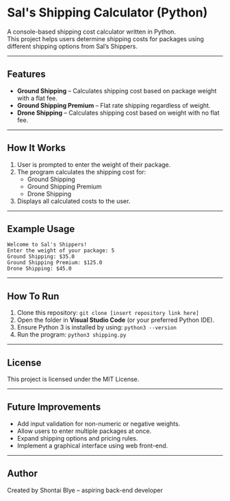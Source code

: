 # Sal's Shipping Calculator (Python)

A console-based shipping cost calculator written in Python.  
This project helps users determine shipping costs for packages using different shipping options from Sal’s Shippers.

---

## Features

- **Ground Shipping** – Calculates shipping cost based on package weight with a flat fee.
- **Ground Shipping Premium** – Flat rate shipping regardless of weight.
- **Drone Shipping** – Calculates shipping cost based on weight with no flat fee.

---

## How It Works

1. User is prompted to enter the weight of their package.
2. The program calculates the shipping cost for:
   - Ground Shipping
   - Ground Shipping Premium
   - Drone Shipping
3. Displays all calculated costs to the user.

---

## Example Usage
```
Welcome to Sal's Shippers!
Enter the weight of your package: 5
Ground Shipping: $35.0
Ground Shipping Premium: $125.0
Drone Shipping: $45.0
```
---

## How To Run

1. Clone this repository: `git clone [insert repository link here]`
2. Open the folder in **Visual Studio Code** (or your preferred Python IDE).
3. Ensure Python 3 is installed by using: `python3 --version`
4. Run the program: `python3 shipping.py`

---

## License

This project is licensed under the MIT License.

---

## Future Improvements

- Add input validation for non-numeric or negative weights.
- Allow users to enter multiple packages at once.
- Expand shipping options and pricing rules.
- Implement a graphical interface using web front-end.

---

## Author

Created by Shontai Blye – aspiring back-end developer
